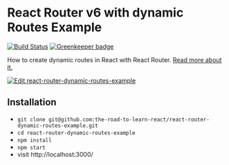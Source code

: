 # React Router v6 with dynamic Routes Example

[![Build Status](https://travis-ci.org/the-road-to-learn-react/react-router-dynamic-routes-example.svg?branch=master)](https://travis-ci.org/the-road-to-learn-react/react-router-dynamic-routes-example) [![Greenkeeper badge](https://badges.greenkeeper.io/the-road-to-learn-react/react-router-dynamic-routes-example.svg)](https://greenkeeper.io/)

How to create dynamic routes in React with React Router. [Read more about it.](https://robinwieruch.de/react-router-dynamic-routes)

[![Edit react-router-dynamic-routes-example](https://codesandbox.io/static/img/play-codesandbox.svg)](https://codesandbox.io/s/github/the-road-to-learn-react/react-router-dynamic-routes-example/tree/master/?fontsize=14)

## Installation

- `git clone git@github.com:the-road-to-learn-react/react-router-dynamic-routes-example.git`
- `cd react-router-dynamic-routes-example`
- `npm install`
- `npm start`
- visit http://localhost:3000/
